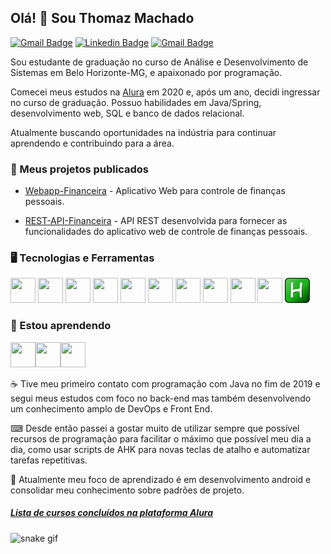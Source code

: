  <h2 align="left">Olá! 👋 Sou Thomaz Machado</h2>

[![Gmail Badge](https://img.shields.io/badge/-thomazcm@gmail.com-c14438?style=flat-square&logo=Gmail&logoColor=white&link=mailto:thomazcm@gmail.com)](mailto:thomazcm@gmail.com) [![Linkedin Badge](https://img.shields.io/badge/-Thomaz-blue?style=flat-square&logo=Linkedin&logoColor=white&link=https://www.linkedin.com/in/tgmarinho/)](https://www.linkedin.com/in/tgmarinho/)  [![Gmail Badge](https://img.shields.io/badge/-thomaz.cm-c14438?style=flat-square&logo=Instagram&logoColor=white&link=https://www.instagram.com/thomaz.cm/)](https://www.instagram.com/thomaz.cm/)

Sou estudante de graduação no curso de Análise e Desenvolvimento de Sistemas em Belo Horizonte-MG, e apaixonado por programação. 

Comecei meus estudos na [Alura](https://www.alura.com.br/) em 2020 e, após um ano, decidi ingressar no curso de graduação. Possuo habilidades em Java/Spring, desenvolvimento web, SQL e banco de dados relacional.

Atualmente buscando oportunidades na indústria para continuar aprendendo e contribuindo para a área.


### 🔧 Meus projetos publicados
- [Webapp-Financeira](https://webapp-financeira.herokuapp.com/) - Aplicativo Web para controle de finanças pessoais.

- [REST-API-Financeira](https://github.com/thomazcm/rest-api-financeira) - API REST desenvolvida para fornecer as funcionalidades do aplicativo web de controle de finanças pessoais.

### 🖥️ Tecnologias e Ferramentas
<div display:flex>
<img  src="https://cdn.jsdelivr.net/gh/devicons/devicon/icons/java/java-original.svg"  width="40"  height="40"/>
<img  src="https://cdn.jsdelivr.net/gh/devicons/devicon/icons/spring/spring-original.svg"  width="40"  height="40"/>
<img  src="https://cdn.jsdelivr.net/gh/devicons/devicon/icons/git/git-original.svg"  width="40"  height="40"/>
<img  src="https://cdn.jsdelivr.net/gh/devicons/devicon/icons/javascript/javascript-original.svg"  width="40"  height="40"/>
<img src="https://cdn.jsdelivr.net/gh/devicons/devicon/icons/html5/html5-original.svg" width="40" height="40"/>
<img src="https://cdn.jsdelivr.net/gh/devicons/devicon/icons/css3/css3-original.svg" width="40" height="40"/>
<img  src="https://cdn.jsdelivr.net/gh/devicons/devicon/icons/mysql/mysql-original.svg"  width="40"  height="40"/>
<img  src="https://cdn.jsdelivr.net/gh/devicons/devicon/icons/bootstrap/bootstrap-original.svg"  width="40"  height="40"/>
<img  src="https://cdn.jsdelivr.net/gh/devicons/devicon/icons/vuejs/vuejs-original.svg"  width="40"  height="40"/>
<img  src="https://cdn.jsdelivr.net/gh/devicons/devicon/icons/mongodb/mongodb-original.svg"  width="40"  height="40"/>
<img  src="https://github.com/thomazcm/thomazcm/blob/master/Resources/AHK%20main%20icon.svg"  width="40"  height="40"/>
</div>

### 📙 Estou aprendendo
<img src="https://cdn.jsdelivr.net/gh/devicons/devicon/icons/docker/docker-original.svg" width="40" height="40" /><img src="https://cdn.jsdelivr.net/gh/devicons/devicon/icons/linux/linux-original.svg" width="40" height="40" /><img src="https://cdn.jsdelivr.net/gh/devicons/devicon/icons/android/android-original.svg" width="40" height="40"/>

☕ Tive meu primeiro contato com programação com Java no fim de 2019 e segui meus estudos com foco no back-end mas também  desenvolvendo um conhecimento amplo de DevOps e Front End.
 
⌨ Desde então passei a gostar muito de utilizar sempre que possível recursos de programação para facilitar o máximo que possível meu dia a dia, como usar scripts de AHK para novas teclas de atalho e automatizar tarefas repetitivas. 

🤖 Atualmente meu foco de aprendizado é em desenvolvimento android e consolidar meu conhecimento sobre padrões de projeto.

##### [Lista de cursos concluídos na plataforma Alura](https://cursos.alura.com.br/user/thomazcm/fullCertificate/584f64b23a28f06244f5e5a63bcb0a16)

![snake gif](https://github.com/thomazcm/thomazcm/blob/output/github-contribution-grid-snake.gif)
